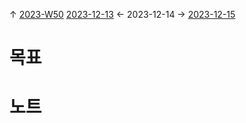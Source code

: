 
↑ [2023-W50](2023-W50.md)
[2023-12-13](2023-12-13.md) ← 2023-12-14 → [2023-12-15](2023-12-15.md)


# 목표



# 노트




